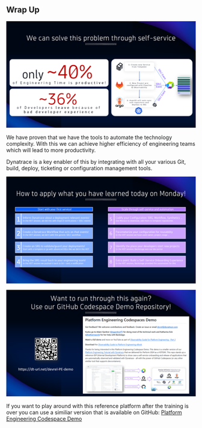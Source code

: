 ## Wrap Up

![Self-Service Solution](../../assets/images/06_00_self_service.png)

We have proven that we have the tools to automate the technology complexity. With this we can achieve higher efficiency of engineering teams which will lead to more productivity.

Dynatrace is a key enabler of this by integrating with all your various Git, build, deploy, ticketing or configuration management tools.


![Apply what you learned today](../../assets/images/06_00_apply_what_you_have_learned.png)


![Platform Engineering Demo](../../assets/images/06_00_platform_engineering_demo.png)

If you want to play around with this reference platform after the training is over you can use a similiar version that is available on GitHub: [Platform Engineering Codespace Demo](https://dt-url.net/devrel-PE-demo)
